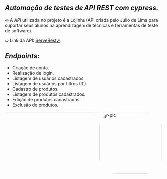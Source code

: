 ## _Automação de testes de API REST com cypress._

➫ A _API_ utilizada no projeto é a Lojinha (API criada pelo Júlio de Lima para suportar seus alunos na aprendizagem de técnicas e ferramentas de teste de software). 

➫ Link da API: [ServeRest➚](https://editor.swagger.io/?_ga=2.227561117.1401421202.1694011850-1276534442.1686294257).


 ## _Endpoints:_

* Criação de conta.
* Realização de login.
* Listagem de usuários cadastrados.
* Listagem de usuários por filtros (ID).
* Cadastro de produtos.
* Listagem de produtos cadastrados.
* Edição de produtos cadastrados.
* Exclusão de produtos.


<img align="right" alt="jr-pic" height="200" style="border-radius:50px;" src="https://user-images.githubusercontent.com/110427773/194069922-0be25680-1468-4d28-8b93-3777447d2b04.PNG">

***

 

